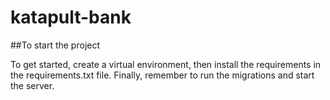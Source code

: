 # katapult-bank

##To start the project

To get started, create a virtual environment, then install the requirements in the requirements.txt file. Finally, remember to run the migrations and start the server.
